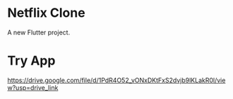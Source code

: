 # Netflix Clone

A new Flutter project.


# Try App 
https://drive.google.com/file/d/1PdR4O52_vONxDKtFxS2dvjb9lKLakR0l/view?usp=drive_link

